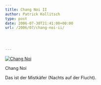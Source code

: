 ```yaml
---
title: Chang Noi II
author: Patrick Kollitsch
type: post
date: 2006-07-30T21:41:00+00:00
url: /2006/07/chang-noi-ii/




---
```

<div class="flickr">
  <a href="http://www.flickr.com/photos/schreibblogade/201013794/" title="Chang Noi"><img src="//static.flickr.com/72/201013794_fbf7765490.jpg" alt="Chang Noi" /></a></p> 
  
  <p>
    Chang Noi
  </p>
</div>

Das ist der Mistk&auml;fer (Nachts auf der Flucht).